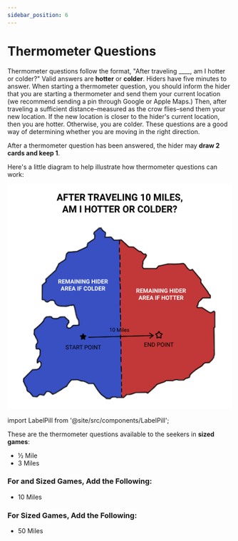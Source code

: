 ```yaml
---
sidebar_position: 6
---
```


# Thermometer Questions

Thermometer questions follow the format, "After traveling \_\_\_\_, am I hotter or colder?" Valid answers are **hotter** or **colder**. Hiders have five minutes to answer. When starting a thermometer question, you should inform the hider that you are starting a thermometer and send them your current location (we recommend sending a pin through Google or Apple Maps.) Then, after traveling a sufficient distance–measured as the crow flies–send them your new location. If the new location is closer to the hider's current location, then you are hotter. Otherwise, you are colder. These questions are a good way of determining whether you are moving in the right direction.

After a thermometer question has been answered, the hider may **draw 2 cards and keep 1**.

Here's a little diagram to help illustrate how thermometer questions can work:

![After traveling 10 miles, am I hotter or colder?](../assets/seeking_thermometer_questions.png)

import LabelPill from '@site/src/components/LabelPill';

These are the thermometer questions available to the seekers in <LabelPill label='SMALL'/> **sized games**:

- ½ Mile
- 3 Miles

### For <LabelPill label='MEDIUM'/> and <LabelPill label='LARGE'/> Sized Games, Add the Following:

- 10 Miles

### For <LabelPill label='LARGE'/> Sized Games, Add the Following:

- 50 Miles
